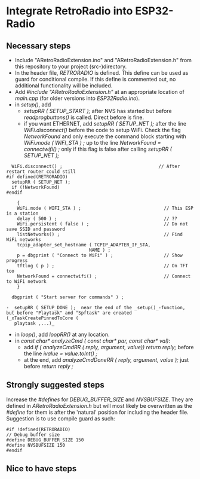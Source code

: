 # Integrate RetroRadio into ESP32-Radio
## Necessary steps
- Include "ARetroRadioExtension.ino" and "ARetroRadioExtension.h" from this repository to your project (src-)directory.
- In the header file, _RETRORADIO_ is defined. This define can be used as guard for conditional compile. If this define is commented out, no
  additional functionality will be included.
- Add _#include "ARetroRadioExtension.h"_ at an appropriate location of _main.cpp_ (for older versions into _ESP32Radio.ino_).
- in _setup()_, add
	- _setupRR ( SETUP_START );_ after NVS has started but before _readprogbuttons()_ is called. Direct before is fine.
	- if you want ETHERNET, add _setupRR ( SETUP_NET );_ after the line _WiFi.disconnect()_ before the code to setup WiFi. Check
	  the flag _NetworkFound_ and only execute the command block starting with _WiFi.mode ( WIFI_STA ) ;_ up to the line _NetworkFound = connectwifi() ;_
	  only if this flag is false after calling _setupRR ( SETUP_NET );_
```
  WiFi.disconnect() ;                                    // After restart router could still
#if defined(RETRORADIO)
  setupRR ( SETUP_NET );
  if (!NetworkFound) 
#endif

    { 
    WiFi.mode ( WIFI_STA ) ;                               // This ESP is a station
    delay ( 500 ) ;                                        // ??
    WiFi.persistent ( false ) ;                            // Do not save SSID and password
    listNetworks() ;                                       // Find WiFi networks
    tcpip_adapter_set_hostname ( TCPIP_ADAPTER_IF_STA,
                               NAME ) ;
    p = dbgprint ( "Connect to WiFi" ) ;                   // Show progress
    tftlog ( p ) ;                                         // On TFT too
    NetworkFound = connectwifi() ;                         // Connect to WiFi network
    }

  dbgprint ( "Start server for commands" ) ;
```
	- _setupRR ( SETUP_DONE );_ near the end of the _setup()_-function, but before "Playtask" and "Spftask" are created (_xTaskCreatePinnedToCore ( 
	   playtask ,...)_
- in _loop()_, add _loopRR()_ at any location.
- in _const char* analyzeCmd ( const char* par, const char* val)_:
	- add _if ( analyzeCmdRR ( reply, argument, value)) return reply;_ before the line _ivalue = value.toInt() ;_
	- at the end, add _analyzeCmdDoneRR ( reply, argument, value );_ just before _return reply ;_

## Strongly suggested steps
Increase the _#defines_ for _DEBUG_BUFFER_SIZE_ and _NVSBUFSIZE_. They are defined in _ARetroRadioExtension.h_ but will most likely be overwritten as the
  _#define_ for them is after the 'natural' position for including the header file. Suggestion is to use compile guard as such:
```
#if !defined(RETRORADIO)
// Debug buffer size
#define DEBUG_BUFFER_SIZE 150
#define NVSBUFSIZE 150
#endif
```
## Nice to have steps

